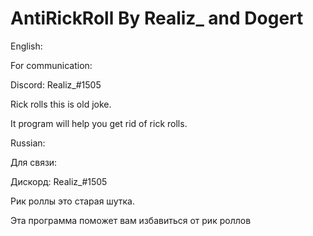 # AntiRickRoll By Realiz_ and Dogert
English:

For communication:

Discord: Realiz_#1505

Rick rolls this is old joke.

It program will help you get rid of rick rolls.

Russian:

Для связи:

Дискорд: Realiz_#1505

Рик роллы это старая шутка.

Эта программа поможет вам избавиться от рик роллов

